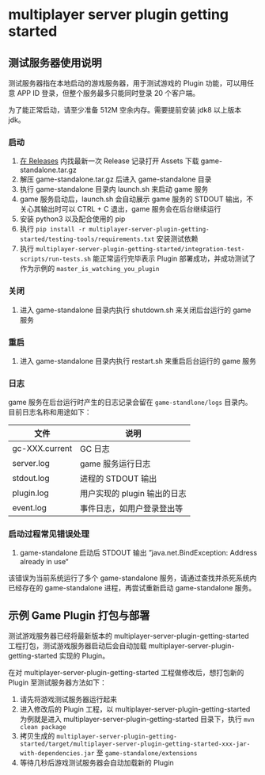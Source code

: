 # multiplayer server plugin getting started

## 测试服务器使用说明

测试服务器指在本地启动的游戏服务器，用于测试游戏的 Plugin 功能，可以用任意 APP ID 登录，但整个服务最多只能同时登录 20 个客户端。

为了能正常启动，请至少准备 512M 空余内存。需要提前安装 jdk8 以上版本 jdk。

### 启动

1. [在 Releases](https://github.com/leancloud/multiplayer-server-plugin-getting-started/releases) 内找最新一次 Release 记录打开 Assets 下载 game-standalone.tar.gz 
1. 解压 game-standalone.tar.gz 后进入 game-standalone 目录
1. 执行 game-standalone 目录内 launch.sh 来启动 game 服务
1. game 服务启动后，launch.sh 会自动展示 game 服务的 STDOUT 输出，不关心其输出时可以 CTRL + C 退出，game 服务会在后台继续运行
1. 安装 python3 以及配合使用的 pip
1. 执行 `pip install -r multiplayer-server-plugin-getting-started/testing-tools/requirements.txt` 安装测试依赖
1. 执行 `multiplayer-server-plugin-getting-started/integration-test-scripts/run-tests.sh` 能正常运行完毕表示 Plugin 部署成功，并成功测试了作为示例的 `master_is_watching_you_plugin`

### 关闭

1. 进入 game-standalone 目录内执行 shutdown.sh 来关闭后台运行的 game 服务

### 重启

1. 进入 game-standalone 目录内执行 restart.sh 来重启后台运行的 game 服务

### 日志

game 服务在后台运行时产生的日志记录会留在 `game-standlone/logs` 目录内。目前日志名称和用途如下：

文件 | 说明
---- | ---
gc-XXX.current | GC 日志
server.log | game 服务运行日志
stdout.log | 进程的 STDOUT 输出
plugin.log | 用户实现的 plugin 输出的日志
event.log | 事件日志，如用户登录登出等

### 启动过程常见错误处理

1. game-standalone 启动后 STDOUT 输出 ”java.net.BindException: Address already in use“

该错误为当前系统运行了多个 game-standalone 服务，请通过查找并杀死系统内已经存在的 game-standalone 进程，再尝试重新启动 game-standalone 服务。

## 示例 Game Plugin 打包与部署

测试游戏服务器已经将最新版本的 multiplayer-server-plugin-getting-started 工程打包，测试游戏服务器启动后会自动加载 multiplayer-server-plugin-getting-started 实现的 Plugin。

在对 multiplayer-server-plugin-getting-started 工程做修改后，想打包新的 Plugin 至测试服务器方法如下：

1. 请先将游戏测试服务器运行起来
1. 进入修改后的 Plugin 工程，以 multiplayer-server-plugin-getting-started 为例就是进入 multiplayer-server-plugin-getting-started 目录下，执行 `mvn clean package`
1. 拷贝生成的 `multiplayer-server-plugin-getting-started/target/multiplayer-server-plugin-getting-started-xxx-jar-with-dependencies.jar` 至 `game-standalone/extensions`
1. 等待几秒后游戏测试服务器会自动加载新的 Plugin

